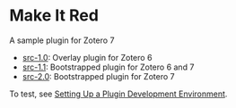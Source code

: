 # Make It Red

A sample plugin for Zotero 7

  * [src-1.0](src-1.0): Overlay plugin for Zotero 6
  * [src-1.1](src-1.1): Bootstrapped plugin for Zotero 6 and 7
  * [src-2.0](src-2.0): Bootstrapped plugin for Zotero 7

To test, see [Setting Up a Plugin Development Environment](https://www.zotero.org/support/dev/client_coding/plugin_development#setting_up_a_plugin_development_environment).
